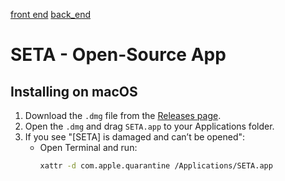 [front end](./seta-ui/README.md)
[back_end](./seta-api/README.md)

# SETA - Open-Source App

## Installing on macOS
1. Download the `.dmg` file from the [Releases page](link-to-your-releases).
2. Open the `.dmg` and drag `SETA.app` to your Applications folder.
3. If you see "[SETA] is damaged and can’t be opened":
   - Open Terminal and run:
     ```bash
     xattr -d com.apple.quarantine /Applications/SETA.app
